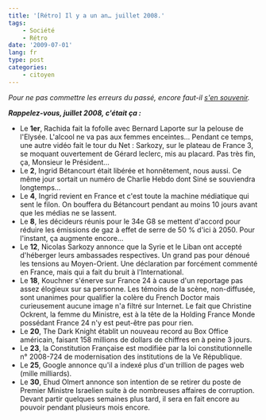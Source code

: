 ```yaml
---
title: '[Rétro] Il y a un an… juillet 2008.'
tags:
    - Société
    - Rétro
date: '2009-07-01'
lang: fr
type: post
categories:
    - citoyen
---
```


_Pour ne pas commettre les erreurs du passé, encore faut-il [s'en souvenir](/?s=[R%C3%A9tro])._

_**Rappelez-vous, juillet 2008, c'était ça&nbsp;:**_

*   Le **1er**, Rachida fait la fofolle avec Bernard Laporte sur la pelouse de l'Elysée. L'alcool ne va pas aux femmes enceintes… Pendant ce temps, une autre vidéo fait le tour du Net&nbsp;: Sarkozy, sur le plateau de France 3, se moquant ouvertement de Gérard leclerc, mis au placard. Pas très fin, ça, Monsieur le Président…
*   Le **2**, Ingrid Bétancourt était libérée et honnêtement, nous aussi. Ce même jour sortait un numéro de Charlie Hebdo dont Siné se souviendra longtemps…
*   Le **4**, Ingrid revient en France et c'est toute la machine médiatique qui sent le filon. On bouffera du Bétancourt pendant au moins 10 jours avant que les médias ne se lassent.
*   Le **8**, les décideurs réunis pour le 34e G8 se mettent d'accord pour réduire les émissions de gaz à effet de serre de 50 % d'ici à 2050\. Pour l'instant, ça augmente encore…
*   Le **12**, Nicolas Sarkozy annonce que la Syrie et le Liban ont accepté d'héberger leurs ambassades respectives. Un grand pas pour dénoué les tensions au Moyen-Orient. Une déclaration par forcément commenté en France, mais qui a fait du bruit à l'International.
*   Le **18**, Kouchner s'énerve sur France 24 à cause d'un reportage pas assez élogieux sur sa personne. Les témoins de la scène, non-diffusée, sont unanimes pour qualifier la colère du French Doctor mais curieusement aucune image n'a filtré sur Internet. Le fait que Christine Ockrent, la femme du Ministre, est à la tête de la Holding France Monde possédant France 24 n'y est peut-être pas pour rien.
*   Le **20**, The Dark Knight établit un nouveau record au Box Office américain, faisant 158 millions de dollars de chiffres en à peine 3 jours.
*   Le **23**, la Constitution Française est modifiée par la loi constitutionnelle n° 2008-724 de modernisation des institutions de la Ve République.
*   Le **25**, Google annonce qu'il a indexé plus d'un trillion de pages web (mille milliards).
*   Le **30**, Ehud Olmert annonce son intention de se retirer du poste de Premier Ministre Israelien suite à de nombreuses affaires de corruption. Devant partir quelques semaines plus tard, il sera en fait encore au pouvoir pendant plusieurs mois encore.